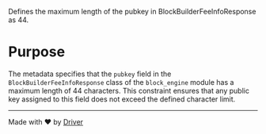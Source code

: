 <!--------------------------------------------------------------------------------->
<!-- IMPORTANT: This file is auto-generated by Driver (https://driver.ai). -------->
<!-- Manual edits may be overwritten on future commits. --------------------------->
<!--------------------------------------------------------------------------------->

Defines the maximum length of the pubkey in BlockBuilderFeeInfoResponse as 44.

# Purpose
The metadata specifies that the `pubkey` field in the `BlockBuilderFeeInfoResponse` class of the `block_engine` module has a maximum length of 44 characters. This constraint ensures that any public key assigned to this field does not exceed the defined character limit.

---
Made with ❤️ by [Driver](https://www.driver.ai/)